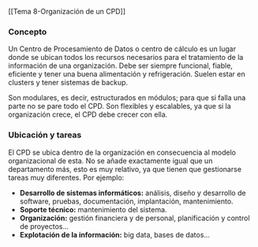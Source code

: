 [[Tema 8-Organización de un CPD]]

### Concepto
Un Centro de Procesamiento de Datos o centro de cálculo es un lugar donde se ubican todos los recursos necesarios para el tratamiento de la información de una organización. Debe ser siempre funcional, fiable, eficiente y tener una buena alimentación y refrigeración. Suelen estar en clusters y tener sistemas de backup.

Son modulares, es decir, estructurados en módulos; para que si falla una parte no se pare todo el CPD. Son flexibles y escalables, ya que si la organización crece, el CPD debe crecer con ella.

### Ubicación y tareas
El CPD se ubica dentro de la organización en consecuencia al modelo organizacional de esta. No se añade exactamente igual que un departamento más, esto es muy relativo, ya que tienen que gestionarse tareas muy diferentes. Por ejemplo:
+ **Desarrollo de sistemas informáticos:** análisis, diseño y desarrollo de software, pruebas, documentación, implantación, mantenimiento.
+ **Soporte técnico:** mantenimiento del sistema.
+ **Organización:** gestión financiera y de personal, planificación y control de proyectos...
+ **Explotación de la información:** big data, bases de datos...